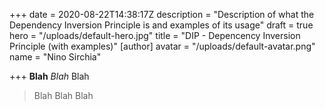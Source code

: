 +++
date = 2020-08-22T14:38:17Z
description = "Description of what the Dependency Inversion Principle is and examples of its usage"
draft = true
hero = "/uploads/default-hero.jpg"
title = "DIP - Depencency Inversion Principle (with examples)"
[author]
avatar = "/uploads/default-avatar.png"
name = "Nino Sirchia"

+++
**Blah** _Blah_ Blah

> Blah Blah Blah